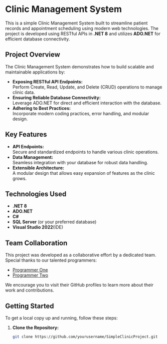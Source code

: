 # Clinic Management System

This is a simple Clinic Management System built to streamline patient records and appointment scheduling using modern web technologies. The project is developed using RESTful APIs in **.NET 8** and utilizes **ADO.NET** for efficient database connectivity.

## Project Overview

The Clinic Management System demonstrates how to build scalable and maintainable applications by:
- **Exposing RESTful API Endpoints:**  
  Perform Create, Read, Update, and Delete (CRUD) operations to manage clinic data.
- **Ensuring Reliable Database Connectivity:**  
  Leverage ADO.NET for direct and efficient interaction with the database.
- **Adhering to Best Practices:**  
  Incorporate modern coding practices, error handling, and modular design.

## Key Features

- **API Endpoints:**  
  Secure and standardized endpoints to handle various clinic operations.
- **Data Management:**  
  Seamless integration with your database for robust data handling.
- **Extensible Architecture:**  
  A modular design that allows easy expansion of features as the clinic grows.

## Technologies Used

- **.NET 8**
- **ADO.NET**
- **C#**
- **SQL Server** (or your preferred database)
- **Visual Studio 2022**(IDE) 

## Team Collaboration

This project was developed as a collaborative effort by a dedicated team. Special thanks to our talented programmers:
- [Programmer One](https://github.com/A-KAlqadsi)
- [Programmer Two](https://github.com/AbdulrahmanPro)

We encourage you to visit their GitHub profiles to learn more about their work and contributions.

## Getting Started

To get a local copy up and running, follow these steps:

1. **Clone the Repository:**
   ```bash
   git clone https://github.com/yourusername/SimpleClinicProject.git
